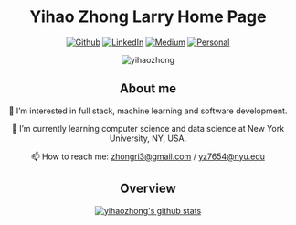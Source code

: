 <h1 align="center">Yihao Zhong Larry Home Page</h1> 

<!-- <p align="center">
  <strong><a href="https://www.yihaozhong.com">Official Website</a></strong> |
  <strong><a href="https://yforest.medium.com/">Medium</a></strong> | 
  <strong><a href="https://www.linkedin.com/in/edisonlee55">LinkedIn</a></strong>
 
</p> -->
<p align = "center" ><a href="https://github.com/yihaozhong" target="_blank"><img alt="Github" src="https://img.shields.io/badge/GitHub-%2312100E.svg?&style=for-the-badge&logo=Github&logoColor=white" /></a>  <a href="https://www.linkedin.com/in/yihaozhong" target="_blank"><img alt="LinkedIn" src="https://img.shields.io/badge/linkedin-%230077B5.svg?&style=for-the-badge&logo=linkedin&logoColor=white" /></a> <a href="https://yforest.medium.com/" target="_blank"><img alt="Medium" src="https://img.shields.io/badge/medium-%2312100E.svg?&style=for-the-badge&logo=medium&logoColor=white" /></a> <a href="https://yihaozhong.com" target="_blank"><img alt="Personal" src="https://img.shields.io/badge/Personal-%231DA1F2.svg?&style=for-the-badge&logo=Web&logoColor=white" /></a>  
</p> 
<p align="center"> <img src="https://komarev.com/ghpvc/?username=yihaozhong&label=Profile%20views&color=0e75b6&style=flat" alt="yihaozhong" /> </p>

<h2 align="center">About me</h1> 

<p align="center"> 👀 I’m interested in full stack, machine learning and software development. </p>
<p align="center"> 🌱 I’m currently learning computer science and data science at New York University, NY, USA. </p>
<p align="center"> 📫 How to reach me:  <a href="zhongri3@gmail.com">zhongri3@gmail.com</a>  / <a href="yz7654@nyu.edu">yz7654@nyu.edu</a> </p>


<h2 align="center">Overview</h1> 
<p align="center">
  <a href="https://github.com/yihaozhong"><img src="https://github-readme-stats.vercel.app/api?username=yihaozhong&hide_border=true&show_icons=true" alt="yihaozhong's github stats"></a>
<!-- </p><p>&nbsp;<img align="center" src="https://github-readme-stats.vercel.app/api/top-langs/?username=yihaozhong&layout=compact" alt="yihaozhong" /></p>
 -->
<!---
yihaozhong/yihaozhong is a ✨ special ✨ repository because its `README.md` (this file) appears on your GitHub profile.
You can click the Preview link to take a look at your changes.
--->
